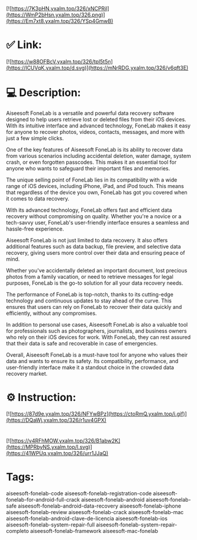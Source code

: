 [![https://7K3pHN.yxalm.top/326/xNCPRil](https://WmP2bHsn.yxalm.top/326.png)](https://Em7xt8.yxalm.top/326/YSp4GmwB)
# ✅ Link:
[![https://w88OFBcV.yxalm.top/326/tpl5t5n](https://ICUVqK.yxalm.top/d.svg)](https://mNrRDG.yxalm.top/326/v6qft3E)
# 💻 Description:
Aiseesoft FoneLab is a versatile and powerful data recovery software designed to help users retrieve lost or deleted files from their iOS devices. With its intuitive interface and advanced technology, FoneLab makes it easy for anyone to recover photos, videos, contacts, messages, and more with just a few simple clicks.

One of the key features of Aiseesoft FoneLab is its ability to recover data from various scenarios including accidental deletion, water damage, system crash, or even forgotten passcodes. This makes it an essential tool for anyone who wants to safeguard their important files and memories.

The unique selling point of FoneLab lies in its compatibility with a wide range of iOS devices, including iPhone, iPad, and iPod touch. This means that regardless of the device you own, FoneLab has got you covered when it comes to data recovery.

With its advanced technology, FoneLab offers fast and efficient data recovery without compromising on quality. Whether you're a novice or a tech-savvy user, FoneLab's user-friendly interface ensures a seamless and hassle-free experience.

Aiseesoft FoneLab is not just limited to data recovery. It also offers additional features such as data backup, file preview, and selective data recovery, giving users more control over their data and ensuring peace of mind.

Whether you've accidentally deleted an important document, lost precious photos from a family vacation, or need to retrieve messages for legal purposes, FoneLab is the go-to solution for all your data recovery needs.

The performance of FoneLab is top-notch, thanks to its cutting-edge technology and continuous updates to stay ahead of the curve. This ensures that users can rely on FoneLab to recover their data quickly and efficiently, without any compromises.

In addition to personal use cases, Aiseesoft FoneLab is also a valuable tool for professionals such as photographers, journalists, and business owners who rely on their iOS devices for work. With FoneLab, they can rest assured that their data is safe and recoverable in case of emergencies.

Overall, Aiseesoft FoneLab is a must-have tool for anyone who values their data and wants to ensure its safety. Its compatibility, performance, and user-friendly interface make it a standout choice in the crowded data recovery market.

# ⚙️ Instruction:
[![https://87d9e.yxalm.top/326/NFYwBPz](https://ctoRmQ.yxalm.top/i.gif)](https://DQaWj.yxalm.top/326/r1uv4GPX)
#
[![https://v4RFhMOW.yxalm.top/326/B1abw2K](https://MPRbyNS.yxalm.top/l.svg)](https://41WPUq.yxalm.top/326/urr1JJaQ)
# Tags:
aiseesoft-fonelab-code aiseesoft-fonelab-registration-code aiseesoft-fonelab-for-android-full-crack aiseesoft-fonelab-android aiseesoft-fonelab-safe aiseesoft-fonelab-android-data-recovery aiseesoft-fonelab-iphone aiseesoft-fonelab-review aiseesoft-fonelab-crack aiseesoft-fonelab-mac aiseesoft-fonelab-android-clave-de-licencia aiseesoft-fonelab-ios aiseesoft-fonelab-system-repair-full aiseesoft-fonelab-system-repair-completo aiseesoft-fonelab-framework aiseesoft-mac-fonelab





